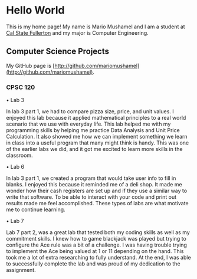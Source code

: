 # Hello World

This is my home page! My name is Mario Mushamel and I am a student at [Cal State Fullerton](http://www.fullerton.edu/) and my major is Computer Engineering.

## Computer Science Projects

My GitHub page is [http://github.com/mariomushamel](http://github.com/mariomushamel).

### CPSC 120

• Lab 3

In lab 3 part 1, we had to compare pizza size, price, and unit values. I enjoyed this lab because it applied mathematical principles to a real world scenario that we use with everyday life. This lab helped me with my programming skills by helping me practice Data Analysis and Unit Price Calculation. It also showed me how we can implement something we learn in class into a useful program that many might think is handy. This was one of the earlier labs we did, and it got me excited to learn more skills in the classroom.

• Lab 6

In lab 3 part 1, we created a program that would take user info to fill in blanks. I enjoyed this because it reminded me of a deli shop. It made me wonder how their cash registers are set up and if they use a similar way to write that software. To be able to interact with your code and print out results made me feel accomplished. These types of labs are what motivate me to continue learning. 

• Lab 7

Lab 7 part 2, was a great lab that tested both my coding skills as well as my commitment skills. I knew how to game blackjack was played but trying to configure the Ace rule was a bit of a challenge. I was having trouble trying to implement the Ace being valued at 1 or 11 depending on the hand. This took me a lot of extra researching to fully understand. At the end, I was able to successfully complete the lab and was proud of my dedication to the assignment.

